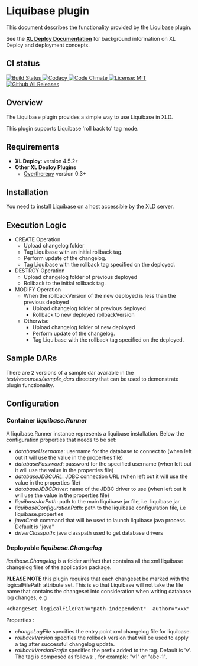# Liquibase plugin #

This document describes the functionality provided by the Liquibase plugin.

See the **[XL Deploy Documentation](http://docs.xebialabs.com)** for background information on XL Deploy and deployment concepts.

## CI status

[![Build Status][xld-liquibase-plugin-travis-image] ][xld-liquibase-plugin-travis-url]
[![Codacy][xld-liquibase-plugin-codacy-image] ][xld-liquibase-plugin-codacy-url]
[![Code Climate][xld-liquibase-plugin-code-climate-image] ][xld-liquibase-plugin-code-climate-url]
[![License: MIT][xld-liquibase-plugin-license-image] ][xld-liquibase-plugin-license-url]
[![Github All Releases][xld-liquibase-plugin-downloads-image] ]()


[xld-liquibase-plugin-travis-image]: https://travis-ci.org/xebialabs-community/xld-liquibase-plugin.svg?branch=master
[xld-liquibase-plugin-travis-url]: https://travis-ci.org/xebialabs-community/xld-liquibase-plugin
[xld-liquibase-plugin-codacy-image]: https://api.codacy.com/project/badge/Grade/56e86b4f0faf4ca0a7ddfaf6c728d9c2
[xld-liquibase-plugin-codacy-url]: https://www.codacy.com/app/joris-dewinne/xld-liquibase-plugin
[xld-liquibase-plugin-code-climate-image]: https://codeclimate.com/github/xebialabs-community/xld-liquibase-plugin/badges/gpa.svg
[xld-liquibase-plugin-code-climate-url]: https://codeclimate.com/github/xebialabs-community/xld-liquibase-plugin
[xld-liquibase-plugin-license-image]: https://img.shields.io/badge/License-MIT-yellow.svg
[xld-liquibase-plugin-license-url]: https://opensource.org/licenses/MIT
[xld-liquibase-plugin-downloads-image]: https://img.shields.io/github/downloads/xebialabs-community/xld-liquibase-plugin/total.svg



## Overview

The Liquibase plugin provides a simple way to use Liquibase in XLD.

This plugin supports Liquibase 'roll back to' tag mode.

## Requirements

* **XL Deploy**: version 4.5.2+
* **Other XL Deploy Plugins**
	* [Overtherepy](https://github.com/xebialabs-community/overthere-pylib/releases/latest) version 0.3+

## Installation

You need to install Liquibase on a host accessible by the XLD server.

## Execution Logic

* CREATE Operation
	* Upload changelog folder
	* Tag Liquibase with an initial rollback tag.
	* Perform update of the changelog.
	* Tag Liquibase with the rollback tag specified on the deployed.
* DESTROY Operation
	* Upload changelog folder of previous deployed
	* Rollback to the initial rollback tag.
* MODIFY Operation
	* When the rollbackVersion of the new deployed is less than the previous deployed
		* Upload changelog folder of previous deployed
		* Rollback to new deployed rollbackVersion
	* Otherwise
		* Upload changelog folder of new deployed
		* Perform update of the changelog.
		* Tag Liquibase with the rollback tag specified on the deployed.

## Sample DARs

There are 2 versions of a sample dar available in the _test/resources/sample_dars_ directory that can be used to demonstrate plugin functionality.

## Configuration

### Container _liquibase.Runner_
A liquibase.Runner instance represents a liquibase installation. Below the configuration properties that needs to be set:

* *databaseUsername*: username for the database to connect to (when left out it will use the value in the properties file)
* *databasePassword*: password for the specified username (when left out it will use the value in the properties file)
* *databaseJDBCURL*: JDBC connection URL (when left out it will use the value in the properties file)
* *databaseJDBCDriver*: name of the JDBC driver to use (when left out it will use the value in the properties file)
* *liquibaseJarPath*: path to the main liquibase jar file, i.e. liquibase.jar
* *liquibaseConfigurationPath*: path to the liquibase configuration file, i.e liquibase.properties
* *javaCmd*: command that will be used to launch liquibase java process. Default is "java"
* *driverClasspath*: java classpath used to get database drivers

### Deployable _liquibase.Changelog_

*liquibase.Changelog* is a folder artifact that contains all the xml liquibase changelog
files of the application package.

__PLEASE NOTE__ this plugin requires that each changeset be marked with the logicalFilePath attribute set. This is so that Liquibase will not take the file name that contains the changeset into consideration when writing database log changes, e.g
<pre>
&lt;changeSet logicalFilePath="path-independent"  author="xxx" id="1403012036690-1"&gt;
</pre>
Properties :

* *changeLogFile* specifies the entry point xml changelog file for liquibase.
* *rollbackVersion* specifies the rollback version that will be used to apply a tag after successful changelog update.
* *rollbackVersionPrefix* specifies the prefix added to the tag. Default is 'v'. The tag is composed as follows: <rollbackVersionPrefix><rollbackVersion>, for example: "v1" or "abc-1".
